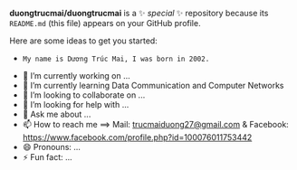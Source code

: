 

**duongtrucmai/duongtrucmai** is a ✨ _special_ ✨ repository because its `README.md` (this file) appears on your GitHub profile.

Here are some ideas to get you started:

-     My name is Dương Trúc Mai, I was born in 2002. 
- 🔭 I’m currently working on ...
- 🌱 I’m currently learning  Data Communication and Computer Networks
- 👯 I’m looking to collaborate on ...
- 🤔 I’m looking for help with ...
- 💬 Ask me about ...
- 📫 How to reach me ==> Mail: trucmaiduong27@gmail.com  & Facebook: https://www.facebook.com/profile.php?id=100076011753442
- 😄 Pronouns: ...
- ⚡ Fun fact: ...

